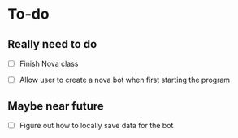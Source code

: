 # To-do

## Really need to do
- [ ] Finish Nova class

- [ ] Allow user to create a nova bot when first starting the program

## Maybe near future
- [ ] Figure out how to locally save data for the bot